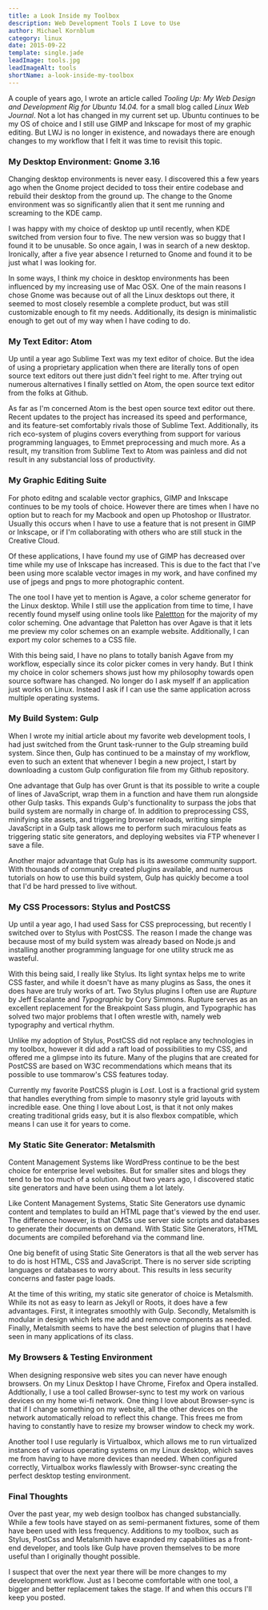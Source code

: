 ```yaml
---
title: a Look Inside my Toolbox
description: Web Development Tools I Love to Use
author: Michael Kornblum
category: linux
date: 2015-09-22
template: single.jade
leadImage: tools.jpg
leadImageAlt: tools
shortName: a-look-inside-my-toolbox
---
```


A couple of years ago, I wrote an article called *Tooling Up: My Web Design and Development Rig for Ubuntu 14.04.* for a small blog called *Linux Web Journal*. Not a lot has changed in my current set up. Ubuntu continues to be my OS of choice and I still use GIMP and Inkscape for most of my graphic editing. But LWJ is no longer in existence, and nowadays there are enough changes to my workflow that I felt it was time to revisit this topic.

### My Desktop Environment: Gnome 3.16

Changing desktop environments is never easy. I discovered this a few years ago when the Gnome project decided to toss their entire codebase and rebuild their desktop from the ground up. The change to the Gnome environment was so significantly alien that it sent me running and screaming to the KDE camp.

I was happy with my choice of desktop up until recently, when KDE switched from version four to five. The new version was so buggy that I found it to be unusable. So once again, I was in search of a new desktop. Ironically, after a five year absence I returned to Gnome and found it to be just what I was looking for.

In some ways, I think my choice in desktop environments has been influenced by my increasing use of Mac OSX. One of the main reasons I chose Gnome was because out of all the Linux desktops out there, it seemed to most closely resemble a complete product, but was still customizable enough to fit my needs. Additionally, its design is minimalistic enough to get out of my way when I have coding to do.

### My Text Editor: Atom
Up until a year ago Sublime Text was my text editor of choice. But the idea of using a proprietary application when there are literally tons of open source text editors out there just didn't feel right to me. After trying out numerous alternatives I finally settled on Atom, the open source text editor from the folks at Github.

As far as I'm concerned Atom is the best open source text editor out there. Recent updates to the project has increased its speed and performance, and its feature-set comfortably rivals those of Sublime Text. Additionally, its rich eco-system of plugins covers everything from support for various programming languages, to Emmet preprocessing and much more. As a result, my transition from Sublime Text to Atom was painless and did not result in any substancial loss of productivity.

### My Graphic Editing Suite
For photo editng and scalable vector graphics, GIMP and Inkscape continues to be my tools of choice. However there are times when I have no option but to reach for my Macbook and open up Photoshop or Illustrator. Usually this occurs when I have to use a feature that is not present in GIMP or Inkscape, or if I'm collaborating with others who are still stuck in the Creative Cloud.

Of these applications, I have found my use of GIMP has decreased over time while my use of Inkscape has increased. This is due to the fact that I've been using more scalable vector images in my work, and have confined my use of jpegs and pngs to more photographic content.

The one tool I have yet to mention is Agave, a color scheme generator for the Linux desktop. While I still use the application from time to time, I have recently found myself using online tools like [Palettton](http://colorschemedesigner.com/) for the majority of my color scheming.  One advantage that Paletton has over Agave is that it lets me preview my color schemes on an example website. Additionally, I can export my color schemes to a CSS file.

With this being said, I have no plans to totally banish Agave from my workflow, especially since its color picker comes in very handy. But I think my choice in color schemers shows just how my philosophy towards open source software has changed. No longer do I ask myself if an application just works on Linux. Instead I ask if I can use the same application across multiple operating systems.

### My Build System: Gulp

When I wrote my initial article about my favorite web development tools, I had just switched from the Grunt task-runner to the Gulp streaming build system. Since then, Gulp has continued to be a mainstay of my workflow, even to such an extent that whenever I begin a new project, I start by downloading a custom Gulp configuration file from my Github repository.

One advantage that Gulp has over Grunt is that its possible to write a couple of lines of JavaScript, wrap them in a function and have them run alongside other Gulp tasks. This expands Gulp's functionality to surpass the jobs that build system are normally in charge of. In addition to preprocessing CSS, minifying site assets, and triggering browser reloads, writing simple JavaScript in a Gulp task allows me to perform such miraculous feats as triggering static site generators, and deploying websites via FTP whenever I save a file.

Another major advantage that Gulp has is its awesome community support. With thousands of community created plugins available, and numerous tutorials on how to use this build system, Gulp has quickly become a tool that I'd be hard pressed to live without.

### My CSS Processors: Stylus and PostCSS
Up until a year ago, I had used Sass for CSS preprocessing, but recently I switched over to Stylus with PostCSS. The reason I made the change was because most of my build system was already based on Node.js and installing another programming language for one utility struck me as wasteful.

With this being said, I really like Stylus. Its light syntax helps me to write CSS faster, and while it doesn't have as many plugins as Sass, the ones it does have are truly works of art. Two Stylus plugins I often use are *Rupture* by Jeff Escalante and *Typographic* by Cory Simmons. Rupture serves as an excellent replacement for the Breakpoint Sass plugin, and Typographic has solved two major problems that I often wrestle with, namely web typography and vertical rhythm.

Unlike my adoption of Stylus, PostCSS did not replace any technologies in my toolbox, however it did add a raft load of possibilities to my CSS, and offered me a glimpse into its future. Many of the plugins that are created for PostCSS are based on W3C recommendations which means that its possible to use tommarow's CSS features today.

Currently my favorite PostCSS plugin is *Lost*. Lost is a fractional grid system that handles everything from simple to masonry style grid layouts with incredible ease. One thing I love about Lost, is that it not only makes creating traditional grids easy, but it is also flexbox compatible, which means I can use it for years to come.

### My Static Site Generator: Metalsmith
Content Management Systems like WordPress continue to be the best choice for enterprise level websites. But for smaller sites and blogs they tend to be too much of a solution. About two years ago, I discovered static site generators and have been using them a lot lately.

Like Content Management Systems, Static Site Generators use dynamic content and  templates to build an HTML page that's viewed by the end user. The difference however, is that CMSs use server side scripts and databases to generate their documents on demand. With Static Site Generators, HTML documents are compiled beforehand via the command line.

One big benefit of using Static Site Generators is that all the web server has to do is host HTML, CSS and JavaScript. There is no server side scripting languages or databases to worry about. This results in less security concerns and faster page loads.

At the time of this writing, my static site generator of choice is Metalsmith. While its not as easy to learn as Jekyll or Roots, it does have a few advantages. First, it integrates smoothly with Gulp. Secondly, Metalsmith is modular in design which lets me add and remove components as needed. Finally, Metalsmith seems to have the best selection of plugins that I have seen in many applications of its class.

### My Browsers & Testing Environment
When designing responsive web sites you can never have enough browsers. On my Linux Desktop I have Chrome, Firefox and Opera installed. Addtionally, I use a tool called Browser-sync to test my work on various devices on my home wi-fi network. One thing I love about Browser-sync is that if I change something on my website, all the other devices on the network automatically reload to reflect this change. This frees me from having to constantly have to resize my browser window to check my work.

Another tool I use regularly is Virtualbox, which allows me to run virtualized instances of various operating systems on my Linux desktop, which saves me from having to have more devices than needed. When configured correctly, Virtualbox works flawlessly with Browser-sync creating the perfect desktop testing environment.

### Final Thoughts
Over the past year, my web design toolbox has changed substancially. While a few tools have stayed on as semi-permanent fixtures, some of them have been used with less frequency. Additions to my toolbox, such as Stylus, PostCss and Metalsmith have exapnded my capabilities as a front-end developer, and tools like Gulp have proven themselves to be more useful than I originally thought possible.

I suspect that over the next year there will be more changes to my development workflow. Just as I become comfortable with one tool, a bigger and better replacement takes the stage. If and when this occurs I'll keep you posted.
